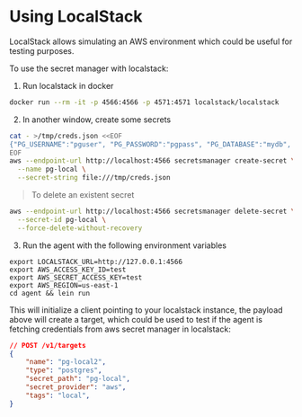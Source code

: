 # Using LocalStack

LocalStack allows simulating an AWS environment which could be useful for testing purposes.

To use the secret manager with localstack:

1. Run localstack in docker

```sh
docker run --rm -it -p 4566:4566 -p 4571:4571 localstack/localstack
```

2. In another window, create some secrets

```sh
cat - >/tmp/creds.json <<EOF
{"PG_USERNAME":"pguser", "PG_PASSWORD":"pgpass", "PG_DATABASE":"mydb", "PG_HOSTNAME":"127.0.0.1"}
EOF
aws --endpoint-url http://localhost:4566 secretsmanager create-secret \
  --name pg-local \
  --secret-string file:///tmp/creds.json
```

> To delete an existent secret

```sh
aws --endpoint-url http://localhost:4566 secretsmanager delete-secret \
  --secret-id pg-local \
  --force-delete-without-recovery
```

3. Run the agent with the following environment variables

```
export LOCALSTACK_URL=http://127.0.0.1:4566
export AWS_ACCESS_KEY_ID=test
export AWS_SECRET_ACCESS_KEY=test
export AWS_REGION=us-east-1
cd agent && lein run
```

This will initialize a client pointing to your localstack instance, the payload above will create a target, which could be used to test if the agent is fetching credentials from aws secret manager in localstack:

```json
// POST /v1/targets
{
    "name": "pg-local2",
    "type": "postgres",
    "secret_path": "pg-local",
    "secret_provider": "aws",
    "tags": "local",
}
```
